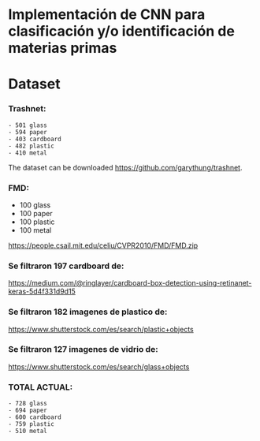 # Implementación de CNN para clasificación y/o identificación de materias primas

# Dataset
### Trashnet:
    - 501 glass
    - 594 paper
    - 403 cardboard
    - 482 plastic
    - 410 metal

The dataset can be downloaded https://github.com/garythung/trashnet.

### FMD:
   - 100 glass
   - 100 paper
   - 100 plastic
   - 100 metal
   
https://people.csail.mit.edu/celiu/CVPR2010/FMD/FMD.zip


### Se filtraron 197 cardboard de:
https://medium.com/@ringlayer/cardboard-box-detection-using-retinanet-keras-5d4f331d9d15


### Se filtraron 182 imagenes de plastico de:
https://www.shutterstock.com/es/search/plastic+objects

### Se filtraron 127 imagenes de vidrio de:
https://www.shutterstock.com/es/search/glass+objects

### TOTAL ACTUAL:

    - 728 glass
    - 694 paper
    - 600 cardboard
    - 759 plastic
    - 510 metal

